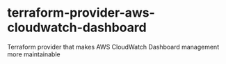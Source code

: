 # terraform-provider-aws-cloudwatch-dashboard
Terraform provider that makes AWS CloudWatch Dashboard management more maintainable
